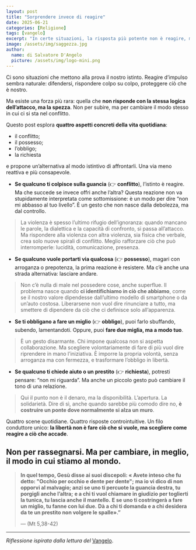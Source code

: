 ```yaml
---
layout: post
title: "Sorprendere invece di reagire"
date: 2025-06-21
categories: [Religione]
tags: [vangelo]
excerpt: "In certe situazioni, la risposta più potente non è reagire, ma sorprendere. Questo post esplora quattro scenari quotidiani – conflitto, possesso, obbligo e richiesta – e propone un modo diverso di affrontarli: con lucidità, libertà e consapevolezza. Non per subire, ma per scegliere chi vogliamo essere."
image: /assets/img/saggezza.jpg
author:
  name: di Salvatore D'Angelo
  picture: /assets/img/logo-mini.png
---
```


Ci sono situazioni che mettono alla prova il nostro istinto. Reagire d’impulso sembra naturale: difendersi, rispondere colpo su colpo, proteggere ciò che è nostro.

Ma esiste una forza più rara: quella che **non risponde con la stessa logica dell’attacco, ma la spezza**. Non per subire, ma per cambiare il modo stesso in cui ci si sta nel conflitto.

Questo post esplora **quattro aspetti concreti della vita quotidiana**:
* il conflitto;
* il possesso;
* l’obbligo;
* la richiesta

e propone un’alternativa al modo istintivo di affrontarli. Una via meno reattiva e più consapevole.

* **Se qualcuno ti colpisce sulla guancia** (👉 **conflitto**), l’istinto è reagire. Ma che succede se invece offri anche l’altra? Questa reazione non va stupidamente interpretata come sottomissione: è un modo per dire “non mi abbasso al tuo livello”. È un gesto che non nasce dalla debolezza, ma dal controllo.

> La violenza è spesso l’ultimo rifugio dell’ignoranza: quando mancano le parole, la dialettica e la capacità di confronto, si passa all’attacco. Ma rispondere alla violenza con altra violenza, sia fisica che verbale, crea solo nuove spirali di conflitto. Meglio rafforzare ciò che può interromperle: lucidità, comunicazione, presenza.

* **Se qualcuno vuole portarti via qualcosa** (👉 **possesso**), magari con arroganza o prepotenza, la prima reazione è resistere. Ma c’è anche una strada alternativa: lasciare andare.

> Non c’è nulla di male nel possedere cose, anche superflue. Il problema nasce quando **ci identifichiamo in ciò che abbiamo**, come se il nostro valore dipendesse dall’ultimo modello di smartphone o da un’auto costosa. Liberarsene non vuol dire rinunciare a tutto, ma smettere di dipendere da ciò che ci definisce solo all’apparenza.

* **Se ti obbligano a fare un miglio** (👉 **obbligo**), puoi farlo sbuffando, subendo, lamentandoti. Oppure, puoi **fare due miglia, ma a modo tuo**.

> È un gesto disarmante. Chi impone qualcosa non si aspetta collaborazione. Ma scegliere volontariamente di fare di più vuol dire riprendere in mano l’iniziativa. È imporre la propria volontà, senza arroganza ma con fermezza, e trasformare l’obbligo in libertà.

* **Se qualcuno ti chiede aiuto o un prestito** (👉 **richiesta**), potresti pensare: “non mi riguarda”. Ma anche un piccolo gesto può cambiare il tono di una relazione.

> Qui il punto non è il denaro, ma la disponibilità. L’apertura. La solidarietà. Dire di sì, anche quando sarebbe più comodo dire no, **è costruire un ponte dove normalmente si alza un muro**.

Quattro scene quotidiane. Quattro risposte controintuitive.
Un filo conduttore unico: **la libertà non è fare ciò che si vuole, ma scegliere come reagire a ciò che accade**.

Non per rassegnarsi. Ma per cambiare, in meglio, il modo in cui stiamo al mondo.
---

> **In quel tempo, Gesù disse ai suoi discepoli: « Avete inteso che fu detto: "Occhio per occhio e dente per dente";**
> **ma io vi dico di non opporvi al malvagio; anzi se uno ti percuote la guancia destra, tu porgigli anche l’altra;**
> **e a chi ti vuol chiamare in giudizio per toglierti la tunica, tu lascia anche il mantello.**
> **E se uno ti costringerà a fare un miglio, tu fanne con lui due.**
> **Dà a chi ti domanda e a chi desidera da te un prestito non volgere le spalle».”**
>
> — (Mt 5,38-42)

---

*Riflessione ispirata dalla lettura del* [Vangelo](https://www.amazon.it/apostoli-versione-ufficiale-Conferenza-Episcopale/dp/8821563324).